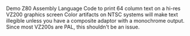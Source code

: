 
Demo Z80 Assembly Language Code to print 64 column text on a hi-res VZ200 graphics screen
Color artifacts on NTSC systems will make text illegible unless you have a composite adaptor
with a monochrome output.  Since most VZ200s are PAL, this shouldn't be an issue.